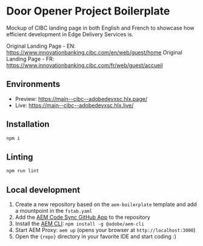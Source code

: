 # Door Opener Project Boilerplate 

Mockup of CIBC landing page in both English and French to showcase how efficient development in Edge Delivery Services is.

Original Landing Page - EN: https://www.innovationbanking.cibc.com/en/web/guest/home
Original Landing Page - FR: https://www.innovationbanking.cibc.com/fr/web/guest/accueil

## Environments
- Preview: https://main--cibc--adobedevxsc.hlx.page/
- Live: https://main--cibc--adobedevxsc.hlx.live/

## Installation

```sh
npm i
```

## Linting

```sh
npm run lint
```

## Local development

<!-- TODO: update with verbiage specific to door-opener template -->
1. Create a new repository based on the `aem-boilerplate` template and add a mountpoint in the `fstab.yaml`
1. Add the [AEM Code Sync GitHub App](https://github.com/apps/aem-code-sync) to the repository
1. Install the [AEM CLI](https://github.com/adobe/helix-cli): `npm install -g @adobe/aem-cli`
1. Start AEM Proxy: `aem up` (opens your browser at `http://localhost:3000`)
1. Open the `{repo}` directory in your favorite IDE and start coding :)
